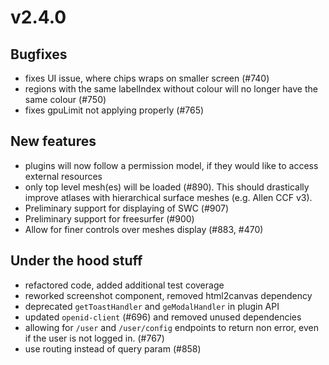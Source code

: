 # v2.4.0

## Bugfixes

- fixes UI issue, where chips wraps on smaller screen (#740)
- regions with the same labelIndex without colour will no longer have the same colour (#750)
- fixes gpuLimit not applying properly (#765)

## New features

- plugins will now follow a permission model, if they would like to access external resources
- only top level mesh(es) will be loaded (#890). This should drastically improve atlases with hierarchical surface meshes (e.g. Allen CCF v3).
- Preliminary support for displaying of SWC (#907)
- Preliminary support for freesurfer (#900)
- Allow for finer controls over meshes display (#883, #470)

## Under the hood stuff

- refactored code, added additional test coverage
- reworked screenshot component, removed html2canvas dependency
- deprecated `getToastHandler` and `geModalHandler` in plugin API
- updated `openid-client` (#696) and removed unused dependencies
- allowing for `/user` and `/user/config` endpoints to return non error, even if the user is not logged in. (#767)
- use routing instead of query param (#858)
